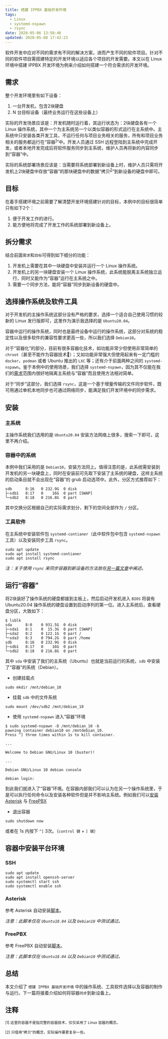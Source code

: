 ```yaml
---
title: 搭建 IPPBX 基础开发环境
tags:
  - Linux
  - systemd-nspawn
  - rsync
date: 2020-05-06 13:58:46
updated: 2020-05-08 17:42:23
---
```



软件开发中应对不同的需求有不同的解决方案，进而产生不同的软件项目。针对不同的软件项目需搭建特定的开发环境以适应各个项目的开发需要。本文以在 Linux 环境中搭建 IPPBX 开发环境为例来介绍如何搭建一个符合需求的开发环境。

<!--more-->

## 需求

整个开发环境里有如下设备：

1. 一台开发机，包含2块硬盘
2. N 台目标设备（最终业务运行在这些设备上）

实际的开发场景应该是：开发机随时运行着，其运行状态为：2块硬盘各有一个 Linux 操作系统，其中一个为主系统另一个以类似容器的形式运行在主系统中。主系统中只安装各类开发工具，不运行任何与项目业务相关的服务，所有和项目业务相关的服务都运行在“容器<sup>[1](#注释)</sup>”中。开发人员通过 SSH 远程登陆到主系统中完成开发，或者本地开发完成后将软件服务同步到主系统，维护人员再将新的内容同步到“容器”中。

实际的系统部署场景应该是：当需要将系统部署到新设备上时，维护人员只需将开发机上2块硬盘中存放“容器”的那块硬盘中的数据“拷贝<sup>[2](#注释)</sup>”到新设备的硬盘中即可。

## 目标

在着手搭建环境之前需要了解清楚开发环境搭建针对的目标，本例中的目标很简单只有如下2个：

1. 便于开发工作的进行。
2. 能方便地将完成了开发工作的系统部署到新设备上。

## 拆分需求

结合前面`需求`和`目标`可得到如下细分的功能：

1. 开发机上需要在其中一块硬盘中安装并运行一个 Linux 操作系统。
2. 开发机上的另一块硬盘安装一个 Linux 操作系统，此系统能脱离主系统独立运行，同时又能作为“容器”运行在主系统之中。
3. 需要一个同步方法，能将“容器”同步到新设备的硬盘中。

## 选择操作系统及软件工具

对于开发机的主操作系统这部分没有严格的要求，选择一个适合自己使用习惯的较新的 Linux 发行版即可，这里作为演示我选择的是 `Ubuntu20.04`。

容器中运行的操作系统，同时也是最终设备中运行的操作系统，这部分对系统的稳定性以及很多软件的兼容性要求更高一些，所以我们选择 `Debian10`。

对于“容器化”的部分，目前有很多容器化技术，如功能非常少但使用非常简单的 `chroot`（甚至不能作为容器技术🙈）；又如功能非常强大但使用起来有一定门槛的 `docker`、`podman` 或者 Ubuntu 推出的 `LXC` 等；还有介于前面两种之间的 `systemd-nspawn`。鉴于本例中的使用场景，我们选择 `systemd-nspawn`，因为其不仅能在我们的[需求](#需求)范围内很好地隔离主系统与“容器”而且使用方法相对简单。

对于“同步”这部分，我们选择 `rsync`，这是一个基于增量传输的文件同步软件，既可用通过单机本地同步也可通过网络同步，能满足我们开发环境中的同步需求。

## 安装

### 主系统

主操作系统我们选用的是 `Ubuntu20.04` 安装方法网络上很多，搜索一下即可，这里不再介绍。

### 容器中的系统

本例中我们采用的是 `Debian10`，安装方法同上。值得注意的是，此系统需安装到开发机的另一块硬盘上，同时在安装前可先取下安装了主系统的硬盘，这样主系统的启动条目就不会出现在“容器”的 grub 启动选项中。此外，分区方式推荐如下：

```plaintext
sdb      8:16   0 232.9G  0 disk
├─sdb1   8:17   0    16G  0 part [SWAP]
└─sdb2   8:18   0 216.8G  0 part
```

其中交换分区根据自己的实际需求划分，剩下的空间全部作为 `/` 分区。

### 工具软件

在主系统中安装软件包 `systemd-contianer`（此中软件包中包含 `systemd-nspawn` 工具）以及安装同步工具 `rsync`。

```shell
sudo apt update
sudo apt install systemd-contianer
sudo apt install rsync
```

*注：关于使用 `rsync` 来同步容器到新设备的方法放在[另一篇文章](/2020/05/08/复刻-Linux-操作系统到另一台设备)中阐述。*

## 运行“容器”

将2块装好了操作系统的硬盘都接到主板上，然后启动开发机进入 `BIOS` 将装有 Ubuntu20.04 操作系统的硬盘设置到启动序列的第一位。进入主系统后，查看硬盘分区，大致如下：

```shell
$ lsblk
sda      8:0    0 931.5G  0 disk
├─sda1   8:1    0  15.3G  0 part [SWAP]
├─sda2   8:2    0 122.1G  0 part /
└─sda3   8:3    0 794.2G  0 part /home
sdb      8:16   0 232.9G  0 disk
├─sdb1   8:17   0    16G  0 part
└─sdb2   8:18   0 216.8G  0 part
```

其中 `sda` 中安装了我们的主系统（Ubuntu）也就是当前运行的系统，`sdb` 中安装了“容器”的系统（Debian）。

- 创建挂载点

```shell
sudo mkdir /mnt/debian_10
```

- 挂载 `sdb` 中的文件系统

```shell
sudo mount /dev/sdb2 /mnt/debian_10
```

- 使用 `systemd-nspawn` 进入“容器”环境

```shell
$ sudo systemd-nspawn -D /mnt/debian_10 -b
pawning container debian10 on /mntdebian_10.
Press ^] three times within 1s to kill container.

...

Welcome to Debian GNU/Linux 10 (buster)!

...

Debian GNU/Linux 10 debian console

debian login:
```

到此我们就进入了“容器”环境。在容器内部我们可以认为在另一个操作系统里，于是可以执行任何命令以及安装各种软件但是并不影响主系统。例如我们可以[安装 Asterisk](https://gist.github.com/ClarenceYk/2995d607e1b7678fe0c37665546217aa#file-install_asterisk-sh) 与 [FreePBX](https://gist.github.com/ClarenceYk/2995d607e1b7678fe0c37665546217aa#file-install_freepbx-sh)

- 退出容器

```shell
sudo shutdown now
```

或者在 1s 内按下 `^]` 3次。（`control 键` + `] 键`）

## 容器中安装平台环境

### SSH

```shell
sudo apt update
sudo apt install openssh-server
sudo systemctl start ssh
sudo systemctl enable ssh
```

### Asterisk

参考 Asterisk 自动安装[脚本](https://gist.github.com/ClarenceYk/2995d607e1b7678fe0c37665546217aa#file-install_asterisk-sh)。

*注意：此脚本仅在 `Ubuntu18.04` 以及 `Debian10` 中测试通过。*

### FreePBX

参考 FreePBX 自动安装[脚本](https://gist.github.com/ClarenceYk/2995d607e1b7678fe0c37665546217aa#file-install_freepbx-sh)。

*注意：此脚本仅在 `Ubuntu18.04` 以及 `Debian10` 中测试通过。*

## 总结

本文介绍了 `搭建 IPPBX 基础开发环境` 中的操作系统、工具软件选择以及容器的制作与运行。下一篇将接着介绍如何将容器`同步`到新设备上。

## 注释

<sub>[1] 这里的容器不是指完整的容器技术，仅仅采用了 Linux 容器的概念。</sub>

<sub>[2] 只借用“拷贝”的概念，实际操作要更复杂一些。</sub>
